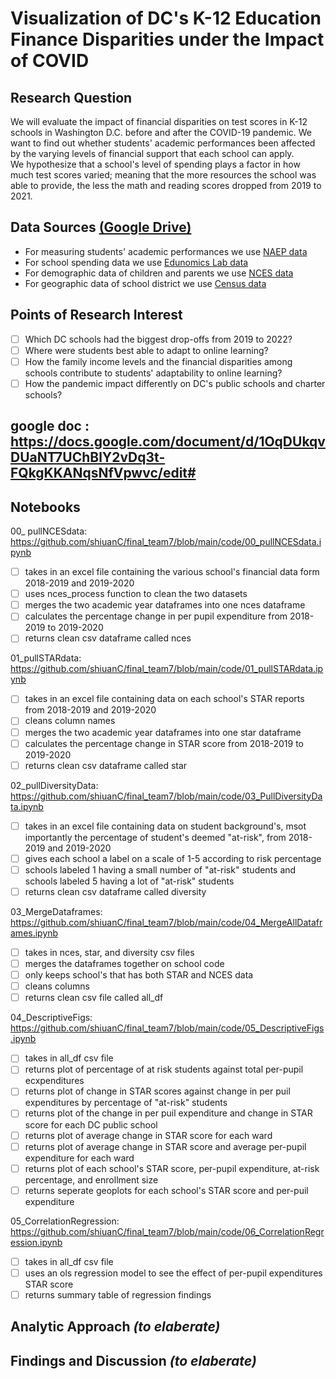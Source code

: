 # Visualization of DC's K-12 Education Finance Disparities under the Impact of COVID


## Research Question 
We will evaluate the impact of financial disparities on test scores in K-12 schools in Washington D.C. before and after the COVID-19 pandemic. We want to find out whether students' academic performances been affected by the varying levels of financial support that each school can apply.    
We hypothesize that a school's level of spending plays a factor in how much test scores varied; meaning that the more resources the school was able to provide, the less the math and reading scores dropped from 2019 to 2021.


## Data Sources [(Google Drive)](https://drive.google.com/drive/folders/1Qk-ejtFRSZE5vp1_clnRzBpCVDkI11X6?usp=sharing)
- For measuring students' academic performances we use [NAEP data](https://www.nationsreportcard.gov/ndecore/landing)
- For school spending data we use [Edunomics Lab data](https://edunomicslab.org/nerds-download/)
- For demographic data of children and parents we use [NCES data](https://nces.ed.gov/programs/edge/TableViewer/acsProfile/2019)
- For geographic data of school district we use [Census data](https://www.census.gov/programs-surveys/sdrp/updates/school-district-boundaries.html)


##  Points of Research Interest
- [ ] Which DC schools had the biggest drop-offs from 2019 to 2022?
- [ ] Where were students best able to adapt to online learning?
- [ ] How the family income levels and the financial disparities among schools contribute to students' adaptability to online learning? 
- [ ] How the pandemic impact differently on DC's public schools and charter schools? 

## google doc : https://docs.google.com/document/d/1OqDUkqvDUaNT7UChBlY2vDq3t-FQkgKKANqsNfVpwvc/edit#

## Notebooks 

00_ pullNCESdata: https://github.com/shiuanC/final_team7/blob/main/code/00_pullNCESdata.ipynb
- [ ] takes in an excel file containing the various school's financial data form 2018-2019 and 2019-2020 
- [ ] uses nces_process function to clean the two datasets
- [ ] merges the two academic year dataframes into one nces dataframe
- [ ] calculates the percentage change in per pupil expenditure from 2018-2019 to 2019-2020
- [ ] returns clean csv dataframe called nces

01_pullSTARdata: https://github.com/shiuanC/final_team7/blob/main/code/01_pullSTARdata.ipynb
- [ ] takes in an excel file containing data on each school's STAR reports from 2018-2019 and 2019-2020
- [ ] cleans column names
- [ ] merges the two academic year dataframes into one star dataframe
- [ ] calculates the percentage change in STAR score from 2018-2019 to 2019-2020
- [ ] returns clean csv dataframe called star

02_pullDiversityData: https://github.com/shiuanC/final_team7/blob/main/code/03_PullDiversityData.ipynb
- [ ] takes in an excel file containing data on student background's, msot importantly the percentage of student's deemed "at-risk", from 2018-2019 and 2019-2020
- [ ] gives each school a label on a scale of 1-5 according to risk percentage 
- [ ] schools labeled 1 having a small number of "at-risk" students and schools labeled 5 having a lot of "at-risk" students
- [ ] returns clean csv dataframe called diversity 

03_MergeDataframes: https://github.com/shiuanC/final_team7/blob/main/code/04_MergeAllDataframes.ipynb
- [ ] takes in nces, star, and diversity csv files 
- [ ] merges the dataframes together on school code 
- [ ] only keeps school's that has both STAR and NCES data 
- [ ] cleans columns 
- [ ] returns clean csv file called all_df
    
04_DescriptiveFigs: https://github.com/shiuanC/final_team7/blob/main/code/05_DescriptiveFigs.ipynb
- [ ] takes in all_df csv file 
- [ ] returns plot of percentage of at risk students against total per-pupil ecxpenditures
- [ ] returns plot of change in STAR scores against change in per puil expenditures by percentage of "at-risk" students 
- [ ] returns plot of the change in per puil expenditure and change in STAR score for each DC public school 
- [ ] returns plot of average change in STAR score for each ward 
- [ ] returns plot of average change in STAR score and average per-pupil expenditure for each ward 
- [ ] returns plot of each school's STAR score, per-pupil expenditure, at-risk percentage, and enrollment size 
- [ ] returns seperate geoplots for each school's STAR score and per-puil expenditure 

05_CorrelationRegression: https://github.com/shiuanC/final_team7/blob/main/code/06_CorrelationRegression.ipynb
- [ ] takes in all_df csv file 
- [ ] uses an ols regression model to see the effect of per-pupil expenditures STAR score
- [ ] returns summary table of regression findings

## Analytic Approach *(to elaberate)*


## Findings and Discussion *(to elaberate)*
